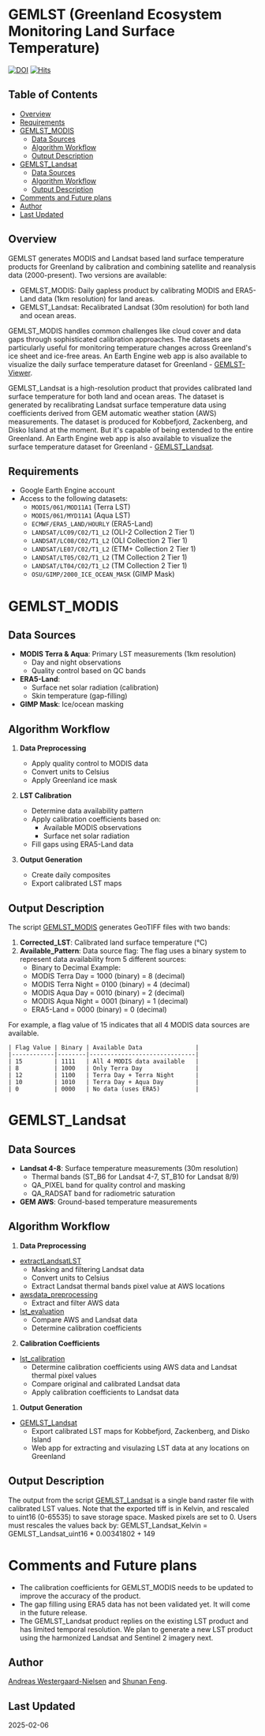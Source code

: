 # GEMLST (Greenland Ecosystem Monitoring Land Surface Temperature)

[![DOI](https://zenodo.org/badge/924540924.svg)](https://doi.org/10.5281/zenodo.14802659)
[![Hits](https://hits.seeyoufarm.com/api/count/incr/badge.svg?url=https%3A%2F%2Fgithub.com%2FKU-AVOCA%2FGEMLST&count_bg=%2379C83D&title_bg=%23555555&icon=&icon_color=%23E7E7E7&title=hits&edge_flat=false)](https://hits.seeyoufarm.com)
## Table of Contents
- [Overview](#overview)
- [Requirements](#requirements)
- [GEMLST_MODIS](#gemlst_modis)
  - [Data Sources](#data-sources)
  - [Algorithm Workflow](#algorithm-workflow)
  - [Output Description](#output-description)
- [GEMLST_Landsat](#gemlst_landsat)
  - [Data Sources](#data-sources-1)
  - [Algorithm Workflow](#algorithm-workflow-1)
  - [Output Description](#output-description-1)
- [Comments and Future plans](#comments-and-future-plans)
- [Author](#author)
- [Last Updated](#last-updated)
## Overview
GEMLST generates MODIS and Landsat based land surface temperature products for Greenland by calibration and combining satellite and reanalysis data (2000-present). Two versions are available:
- GEMLST_MODIS: Daily gapless product by calibrating MODIS and ERA5-Land data (1km resolution) for land areas.
- GEMLST_Landsat: Recalibrated Landsat (30m resolution) for both land and ocean areas.

GEMLST_MODIS handles common challenges like cloud cover and data gaps through sophisticated calibration approaches. The datasets are particularly useful for monitoring temperature changes across Greenland's ice sheet and ice-free areas.
An Earth Engine web app is also available to visualize the daily surface temperature dataset for Greenland - [GEMLST-Viewer](https://ku-gem.projects.earthengine.app/view/gemlst-viewer).

GEMLST_Landsat is a high-resolution product that provides calibrated land surface temperature for both land and ocean areas. The dataset is generated by recalibrating Landsat surface temperature data using coefficients derived from GEM automatic weather station (AWS) measurements. The dataset is produced for Kobbefjord, Zackenberg, and Disko Island at the moment. But it's capable of being extended to the entire Greenland. An Earth Engine web app is also available to visualize the surface temperature dataset for Greenland - [GEMLST_Landsat](https://ku-gem.projects.earthengine.app/view/gemlstlandsat).

## Requirements
- Google Earth Engine account
- Access to the following datasets:
  - `MODIS/061/MOD11A1` (Terra LST)
  - `MODIS/061/MYD11A1` (Aqua LST)
  - `ECMWF/ERA5_LAND/HOURLY` (ERA5-Land)
  - `LANDSAT/LC09/C02/T1_L2` (OLI-2 Collection 2 Tier 1)
  - `LANDSAT/LC08/C02/T1_L2` (OLI Collection 2 Tier 1)
  - `LANDSAT/LE07/C02/T1_L2` (ETM+ Collection 2 Tier 1)
  - `LANDSAT/LT05/C02/T1_L2` (TM Collection 2 Tier 1)
  - `LANDSAT/LT04/C02/T1_L2` (TM Collection 2 Tier 1)
  - `OSU/GIMP/2000_ICE_OCEAN_MASK` (GIMP Mask)

# GEMLST_MODIS
## Data Sources
- **MODIS Terra & Aqua**: Primary LST measurements (1km resolution)
  - Day and night observations
  - Quality control based on QC bands
- **ERA5-Land**: 
  - Surface net solar radiation (calibration)
  - Skin temperature (gap-filling)
- **GIMP Mask**: Ice/ocean masking

## Algorithm Workflow
1. **Data Preprocessing**
   - Apply quality control to MODIS data
   - Convert units to Celsius
   - Apply Greenland ice mask

2. **LST Calibration**
   - Determine data availability pattern
   - Apply calibration coefficients based on:
     - Available MODIS observations
     - Surface net solar radiation
   - Fill gaps using ERA5-Land data

3. **Output Generation**
   - Create daily composites
   - Export calibrated LST maps

## Output Description
The script [GEMLST_MODIS](GEMLST_MODIS/GEMLST_MODIS.js) generates GeoTIFF files with two bands:
1. **Corrected_LST**: Calibrated land surface temperature (°C)
2. **Available_Pattern**: Data source flag:
 The flag uses a binary system to represent data availability from 5 different sources:
    - Binary to Decimal Example:
    - MODIS Terra Day   = 1000 (binary) = 8 (decimal)
    - MODIS Terra Night = 0100 (binary) = 4 (decimal) 
    - MODIS Aqua Day    = 0010 (binary) = 2 (decimal)
    - MODIS Aqua Night  = 0001 (binary) = 1 (decimal)
    - ERA5-Land         = 0000 (binary) = 0 (decimal)
    
For example, a flag value of 15 indicates that all 4 MODIS data sources are available.

    | Flag Value | Binary | Available Data               |
    |------------|--------|------------------------------|
    | 15         | 1111   | All 4 MODIS data available   |
    | 8          | 1000   | Only Terra Day               |
    | 12         | 1100   | Terra Day + Terra Night      |
    | 10         | 1010   | Terra Day + Aqua Day         |
    | 0          | 0000   | No data (uses ERA5)          |

# GEMLST_Landsat
## Data Sources
- **Landsat 4-8**: Surface temperature measurements (30m resolution)
  - Thermal bands (ST_B6 for Landsat 4-7, ST_B10 for Landsat 8/9)
  - QA_PIXEL band for quality control and masking
  - QA_RADSAT band for radiometric saturation
- **GEM AWS**: Ground-based temperature measurements

## Algorithm Workflow
1. **Data Preprocessing**
* [extractLandsatLST](GEMLST_Landsat/extractLandsatLST.js)
   - Masking and filtering Landsat data
   - Convert units to Celsius
   - Extract Landsat thermal bands pixel value at AWS locations
* [awsdata_preprocessing](GEMLST_Landsat/awsdata_preprocessing.py)  
   - Extract and filter AWS data
* [lst_evaluation](GEMLST_Landsat/lst_evaluation.py)
   - Compare AWS and Landsat data
   - Determine calibration coefficients   
   
2. **Calibration Coefficients**
* [lst_calibration](GEMLST_Landsat/lst_calibration.py)
   - Determine calibration coefficients using AWS data and Landsat thermal pixel values
   - Compare original and calibrated Landsat data
   - Apply calibration coefficients to Landsat data
1. **Output Generation**
* [GEMLST_Landsat](GEMLST_Landsat/GEMLST_Landsat.js)
   - Export calibrated LST maps for Kobbefjord, Zackenberg, and Disko Island
   - Web app for extracting and visulazing LST data at any locations on Greenland

## Output Description
The output from the script [GEMLST_Landsat](GEMLST_Landsat/GEMLST_Landsat.js) is a single band raster file with calibrated LST values.
Note that the exported tiff is in Kelvin, and rescaled to uint16 (0-65535) to save storage space. 
Masked pixels are set to 0.
Users must rescales the values back by: GEMLST_Landsat_Kelvin = GEMLST_Landsat_uint16 * 0.00341802 + 149

# Comments and Future plans
- The calibration coefficients for GEMLST_MODIS needs to be updated to improve the accuracy of the product. 
- The gap filling using ERA5 data has not been validated yet. It will come in the future release. 
- The GEMLST_Landsat product replies on the existing LST product and has limited temporal resolution. We plan to generate a new LST product using the harmonized Landsat and Sentinel 2 imagery next.
  
## Author
[Andreas Westergaard-Nielsen](mailto:awn@ign.ku.dk) and [Shunan Feng](mailto:shf@ign.ku.dk).

## Last Updated
2025-02-06